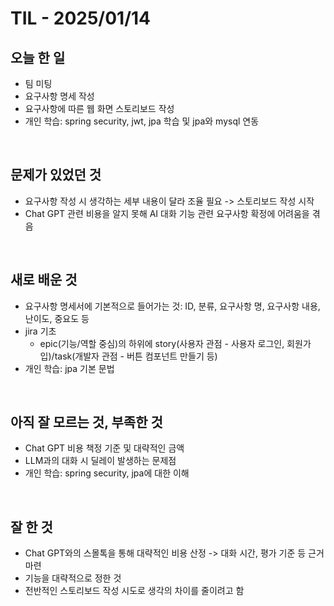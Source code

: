 # TIL - 2025/01/14


## 오늘 한 일
-  팀 미팅
-  요구사항 명세 작성
-  요구사항에 따른 웹 화면 스토리보드 작성
-  개인 학습: spring security, jwt, jpa 학습 및 jpa와 mysql 연동

<br>

## 문제가 있었던 것
-  요구사항 작성 시 생각하는 세부 내용이 달라 조율 필요 -> 스토리보드 작성 시작
-  Chat GPT 관련 비용을 알지 못해 AI 대화 기능 관련 요구사항 확정에 어려움을 겪음

<br>

## 새로 배운 것
-  요구사항 명세서에 기본적으로 들어가는 것: ID, 분류, 요구사항 명, 요구사항 내용, 난이도, 중요도 등
-  jira 기초
    - epic(기능/역할 중심)의 하위에 story(사용자 관점 - 사용자 로그인, 회원가입)/task(개발자 관점 - 버튼 컴포넌트 만들기 등)
-  개인 학습: jpa 기본 문법

<br>

## 아직 잘 모르는 것, 부족한 것
-  Chat GPT 비용 책정 기준 및 대략적인 금액
-  LLM과의 대화 시 딜레이 발생하는 문제점
-  개인 학습: spring security, jpa에 대한 이해

<br>

## 잘 한 것
-  Chat GPT와의 스몰톡을 통해 대략적인 비용 산정 -> 대화 시간, 평가 기준 등 근거 마련 
-  기능을 대략적으로 정한 것
-  전반적인 스토리보드 작성 시도로 생각의 차이를 줄이려고 함